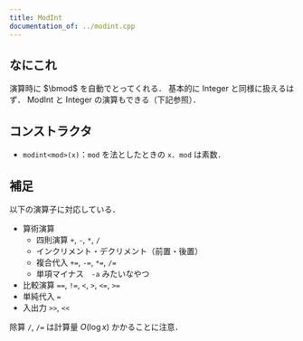 ```yaml
---
title: ModInt
documentation_of: ../modint.cpp
---
```


## なにこれ
演算時に $\bmod$ を自動でとってくれる．
基本的に Integer と同様に扱えるはず．
ModInt と Integer の演算もできる（下記参照）．

## コンストラクタ
- `modint<mod>(x)`：`mod` を法としたときの `x`．`mod` は素数．

## 補足
以下の演算子に対応している．

- 算術演算
	- 四則演算 `+`, `-`, `*`, `/`
	- インクリメント・デクリメント（前置・後置）
	- 複合代入 `+=`, `-=`, `*=`, `/=`
	- 単項マイナス　`-a` みたいなやつ
- 比較演算 `==`, `!=`, `<`, `>`, `<=`, `>=`
- 単純代入 `=`
- 入出力 `>>`, `<<`

除算 `/`, `/=` は計算量 $O(\log x)$ かかることに注意．